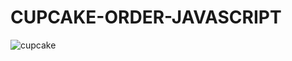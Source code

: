 # CUPCAKE-ORDER-JAVASCRIPT
![cupcake](https://github.com/yusufcanyanikci/CUPCAKE-ORDER-JAVASCRIPT/assets/121056717/5a5e33b9-32af-41c4-9ccd-c14db8735f8d)
